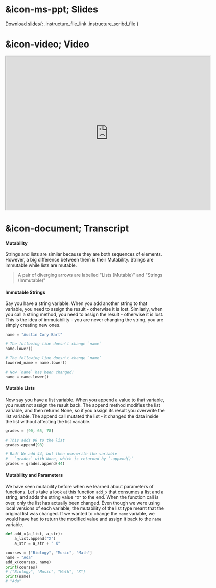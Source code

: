 # &icon-ms-ppt; Slides

[Download slides](https://udel.instructure.com/files/75542505/download){: .instructure_file_link .instructure_scribd_file }

# &icon-video; Video

<iframe style="width: 640px; height: 480px;" width="300" height="150" allowfullscreen="allowfullscreen" webkitallowfullscreen="webkitallowfullscreen" mozallowfullscreen="mozallowfullscreen"
title="Introduction.pdf"
src="https://www.youtube.com/embed/RwtQmRzFEqo?feature=oembed&amp;rel=0" 
></iframe>

# &icon-document; Transcript

#### Mutability

Strings and lists are similar because they are both sequences of elements.
However, a big difference between them is their Mutability.
Strings are immutable while lists are mutable.

> A pair of diverging arrows are labelled "Lists (Mutable)" and "Strings (Immutable)"

#### Immutable Strings

Say you have a string variable.
When you add another string to that variable, you need to assign the result - otherwise it is lost.
Similarly, when you call a string method, you need to assign the result - otherwise it is lost.
This is the idea of immutability - you are never changing the string, you are simply creating new ones.

```python
name = "Austin Cory Bart"

# The following line doesn't change `name`
name.lower() 

# The following line doesn't change `name`
lowered_name = name.lower() 

# Now `name` has been changed!
name = name.lower() 
```

#### Mutable Lists

Now say you have a list variable.
When you append a value to that variable, you must not assign the result back.
The append method modifies the list variable, and then returns None, so if you assign its result you overwrite the list variable.
The append call mutated the list - it changed the data inside the list without affecting the list variable.

```python
grades = [90, 65, 78]

# This adds 98 to the list
grades.append(98)

# Bad! We add 44, but then overwrite the variable
#   `grades` with None, which is returned by `.append()`
grades = grades.append(44)
```

#### Mutability and Parameters

We have seen mutability before when we learned about parameters of functions.
Let's take a look at this function `add_x` that consumes a list and a string,
and adds the string value `"X"` to the end. When the function call is over,
only the list has actually been changed. Even though we were using local
versions of each variable, the mutability of the list type meant that the
original list was changed. If we wanted to change the `name` variable, we would
have had to return the modified value and assign it back to the `name` variable.

```python
def add_x(a_list, a_str):
    a_list.append("X")
    a_str = a_str + " X"

courses = ["Biology", "Music", "Math"]
name = "Ada"
add_x(courses, name)
print(courses)
# ["Biology", "Music", "Math", "X"]
print(name)
# "Ada"
```

